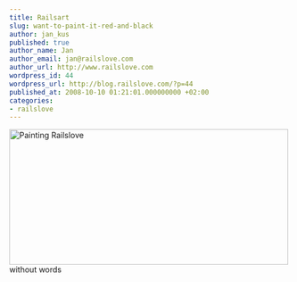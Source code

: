 ```yaml
---
title: Railsart
slug: want-to-paint-it-red-and-black
author: jan_kus
published: true
author_name: Jan
author_email: jan@railslove.com
author_url: http://www.railslove.com
wordpress_id: 44
wordpress_url: http://blog.railslove.com/?p=44
published_at: 2008-10-10 01:21:01.000000000 +02:00
categories:
- railslove
---
```

<a href="http://www.ipernity.com/doc/koos/3170675"><img src="http://u1.ipernity.com/9/06/75/3170675.94ca643e.500.jpg" width="500" height="243" alt="Painting Railslove" border="0"/></a>
without words

